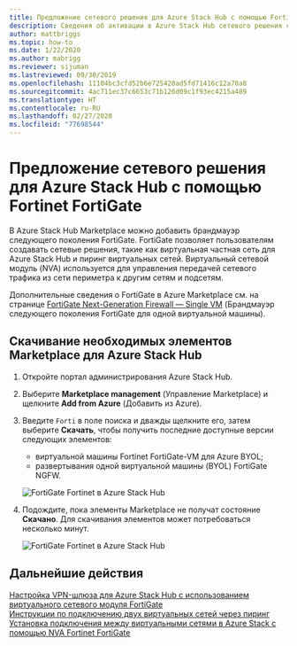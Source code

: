 ```yaml
---
title: Предложение сетевого решения для Azure Stack Hub с помощью Fortinet FortiGate
description: Сведения об активации в Azure Stack Hub сетевого решения с помощью Fortinet FortiGate
author: mattbriggs
ms.topic: how-to
ms.date: 1/22/2020
ms.author: mabrigg
ms.reviewer: sijuman
ms.lastreviewed: 09/30/2019
ms.openlocfilehash: 11104bc3cfd52b6e725420ad5fd71416c12a70a8
ms.sourcegitcommit: 4ac711ec37c6653c71b126d09c1f93ec4215a489
ms.translationtype: HT
ms.contentlocale: ru-RU
ms.lasthandoff: 02/27/2020
ms.locfileid: "77698544"
---
```

# <a name="offer-a-network-solution-in-azure-stack-hub-with-fortinet-fortigate"></a>Предложение сетевого решения для Azure Stack Hub с помощью Fortinet FortiGate

В Azure Stack Hub Marketplace можно добавить брандмауэр следующего поколения FortiGate. FortiGate позволяет пользователям создавать сетевые решения, такие как виртуальная частная сеть для Azure Stack Hub и пиринг виртуальных сетей. Виртуальный сетевой модуль (NVA) используется для управления передачей сетевого трафика из сети периметра к другим сетям и подсетям. 

Дополнительные сведения о FortiGate в Azure Marketplace см. на странице [FortiGate Next-Generation Firewall — Single VM](https://azuremarketplace.microsoft.com/marketplace/apps/fortinet.fortinet-FortiGate-singlevm) (Брандмауэр следующего поколения FortiGate для одной виртуальной машины).

## <a name="download-the-required-azure-stack-hub-marketplace-items"></a>Скачивание необходимых элементов Marketplace для Azure Stack Hub

1.  Откройте портал администрирования Azure Stack Hub.

2.  Выберите **Marketplace management** (Управление Marketplace) и щелкните **Add from Azure** (Добавить из Azure).

3. Введите `Forti` в поле поиска и дважды щелкните его, затем выберите **Скачать**, чтобы получить последние доступные версии следующих элементов: 
    - виртуальной машины Fortinet FortiGate-VM для Azure BYOL;
    - развертывания одной виртуальной машины (BYOL) FortiGate NGFW.

    ![FortiGate Fortinet в Azure Stack Hub](./media/azure-stack-network-solutions-enable/azure-stack-marketplace-FortiGate-fortinet.png)

2.  Подождите, пока элементы Marketplace не получат состояние **Скачано**. Для скачивания элементов может потребоваться несколько минут.

    ![FortiGate Fortinet в Azure Stack Hub](./media/azure-stack-network-solutions-enable/image4.png)

## <a name="next-steps"></a>Дальнейшие действия

[Настройка VPN-шлюза для Azure Stack Hub с использованием виртуального сетевого модуля FortiGate](../user/azure-stack-network-howto-vnet-to-onprem.md)  
[Инструкции по подключению двух виртуальных сетей через пиринг](../user/azure-stack-network-howto-vnet-to-vnet.md)  
[Установка подключения между виртуальными сетями в Azure Stack с помощью NVA Fortinet FortiGate](../user/azure-stack-network-howto-vnet-to-vnet-stacks.md)  
